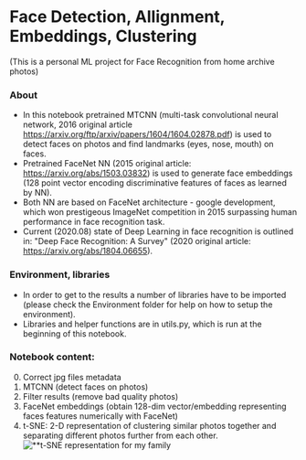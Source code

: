 # Face Detection, Allignment, Embeddings, Clustering
(This is a personal ML project for Face Recognition from home archive photos)

### About
- In this notebook pretrained MTCNN (multi-task convolutional neural network, 2016 original article https://arxiv.org/ftp/arxiv/papers/1604/1604.02878.pdf) is used to detect faces on photos and find landmarks (eyes, nose, mouth) on faces.
- Pretrained FaceNet NN (2015 original article: https://arxiv.org/abs/1503.03832) is used to generate face embeddings (128 point vector encoding discriminative features of faces as learned by NN).
- Both NN are based on FaceNet architecture - google development, which won prestigeous ImageNet competition in 2015 surpassing human performance in face recognition task.
- Current (2020.08) state of Deep Learning in face recognition is outlined in: "Deep Face Recognition: A Survey" (2020 original article: https://arxiv.org/abs/1804.06655).

### Environment, libraries
- In order to get to the results a number of libraries have to be imported (please check the Environment folder for help on how to setup the environment).
- Libraries and helper functions are in utils.py, which is run at the beginning of this notebook.

### Notebook content:
0. Correct jpg files metadata
1. MTCNN (detect faces on photos)
2. Filter results (remove bad quality photos)
3. FaceNet embeddings (obtain 128-dim vector/embedding representing faces features numerically with FaceNet)
4. t-SNE: 2-D representation of clustering similar photos together and separating different photos further from each other.
![**t-SNE representation for my family](https://raw.githubusercontent.com/EvgenyDyshlyuk/Face_detection_embeddings_clustering/master/Test/all.png)
